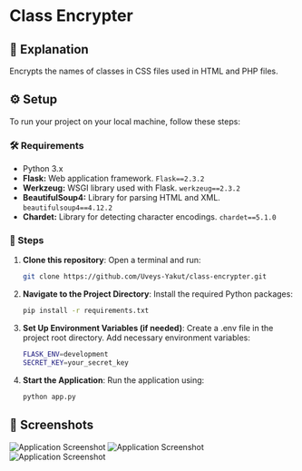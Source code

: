 # Class Encrypter

## 🔐 Explanation

Encrypts the names of classes in CSS files used in HTML and PHP files.

## ⚙️ Setup

To run your project on your local machine, follow these steps:

### 🛠️ Requirements

- Python 3.x
- **Flask:** Web application framework. `Flask==2.3.2`
- **Werkzeug:** WSGI library used with Flask. `werkzeug==2.3.2`
- **BeautifulSoup4:** Library for parsing HTML and XML. `beautifulsoup4==4.12.2`
- **Chardet:** Library for detecting character encodings. `chardet==5.1.0`

### 🚀 Steps

1. **Clone this repository**: Open a terminal and run:
   ```bash
   git clone https://github.com/Uveys-Yakut/class-encrypter.git
2. **Navigate to the Project Directory**: Install the required Python packages: 
   ```bash
   pip install -r requirements.txt
3. **Set Up Environment Variables (if needed)**: Create a .env file in the project root directory. Add necessary environment variables:
   ```bash
   FLASK_ENV=development
   SECRET_KEY=your_secret_key
4. **Start the Application**: Run the application using:
   ```bash
   python app.py

## 📸 Screenshots
![Application Screenshot](screenshot_first.png)
![Application Screenshot](screenshot_second.png)
![Application Screenshot](screenshot_thrith.png)
